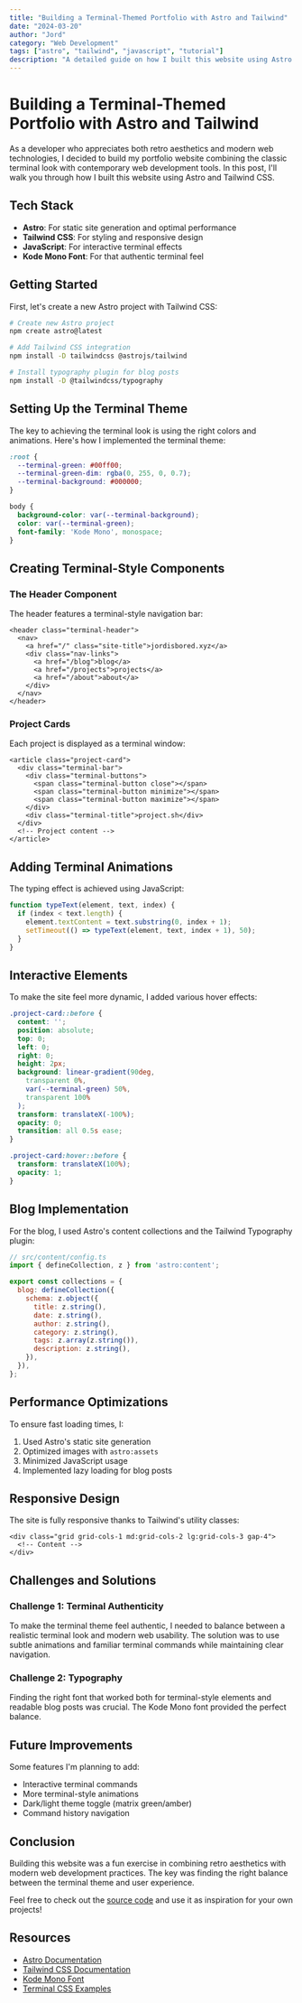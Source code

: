 ```yaml
---
title: "Building a Terminal-Themed Portfolio with Astro and Tailwind"
date: "2024-03-20"
author: "Jord"
category: "Web Development"
tags: ["astro", "tailwind", "javascript", "tutorial"]
description: "A detailed guide on how I built this website using Astro and Tailwind CSS, featuring a retro terminal theme and modern functionality."
---
```


# Building a Terminal-Themed Portfolio with Astro and Tailwind

As a developer who appreciates both retro aesthetics and modern web technologies, I decided to build my portfolio website combining the classic terminal look with contemporary web development tools. In this post, I'll walk you through how I built this website using Astro and Tailwind CSS.

## Tech Stack

- **Astro**: For static site generation and optimal performance
- **Tailwind CSS**: For styling and responsive design
- **JavaScript**: For interactive terminal effects
- **Kode Mono Font**: For that authentic terminal feel

## Getting Started

First, let's create a new Astro project with Tailwind CSS:

```bash
# Create new Astro project
npm create astro@latest

# Add Tailwind CSS integration
npm install -D tailwindcss @astrojs/tailwind

# Install typography plugin for blog posts
npm install -D @tailwindcss/typography
```

## Setting Up the Terminal Theme

The key to achieving the terminal look is using the right colors and animations. Here's how I implemented the terminal theme:

```css
:root {
  --terminal-green: #00ff00;
  --terminal-green-dim: rgba(0, 255, 0, 0.7);
  --terminal-background: #000000;
}

body {
  background-color: var(--terminal-background);
  color: var(--terminal-green);
  font-family: 'Kode Mono', monospace;
}
```

## Creating Terminal-Style Components

### The Header Component

The header features a terminal-style navigation bar:

```astro
<header class="terminal-header">
  <nav>
    <a href="/" class="site-title">jordisbored.xyz</a>
    <div class="nav-links">
      <a href="/blog">blog</a>
      <a href="/projects">projects</a>
      <a href="/about">about</a>
    </div>
  </nav>
</header>
```

### Project Cards

Each project is displayed as a terminal window:

```astro
<article class="project-card">
  <div class="terminal-bar">
    <div class="terminal-buttons">
      <span class="terminal-button close"></span>
      <span class="terminal-button minimize"></span>
      <span class="terminal-button maximize"></span>
    </div>
    <div class="terminal-title">project.sh</div>
  </div>
  <!-- Project content -->
</article>
```

## Adding Terminal Animations

The typing effect is achieved using JavaScript:

```javascript
function typeText(element, text, index) {
  if (index < text.length) {
    element.textContent = text.substring(0, index + 1);
    setTimeout(() => typeText(element, text, index + 1), 50);
  }
}
```

## Interactive Elements

To make the site feel more dynamic, I added various hover effects:

```css
.project-card::before {
  content: '';
  position: absolute;
  top: 0;
  left: 0;
  right: 0;
  height: 2px;
  background: linear-gradient(90deg, 
    transparent 0%,
    var(--terminal-green) 50%,
    transparent 100%
  );
  transform: translateX(-100%);
  opacity: 0;
  transition: all 0.5s ease;
}

.project-card:hover::before {
  transform: translateX(100%);
  opacity: 1;
}
```

## Blog Implementation

For the blog, I used Astro's content collections and the Tailwind Typography plugin:

```javascript
// src/content/config.ts
import { defineCollection, z } from 'astro:content';

export const collections = {
  blog: defineCollection({
    schema: z.object({
      title: z.string(),
      date: z.string(),
      author: z.string(),
      category: z.string(),
      tags: z.array(z.string()),
      description: z.string(),
    }),
  }),
};
```

## Performance Optimizations

To ensure fast loading times, I:
1. Used Astro's static site generation
2. Optimized images with `astro:assets`
3. Minimized JavaScript usage
4. Implemented lazy loading for blog posts

## Responsive Design

The site is fully responsive thanks to Tailwind's utility classes:

```astro
<div class="grid grid-cols-1 md:grid-cols-2 lg:grid-cols-3 gap-4">
  <!-- Content -->
</div>
```

## Challenges and Solutions

### Challenge 1: Terminal Authenticity
To make the terminal theme feel authentic, I needed to balance between a realistic terminal look and modern web usability. The solution was to use subtle animations and familiar terminal commands while maintaining clear navigation.

### Challenge 2: Typography
Finding the right font that worked both for terminal-style elements and readable blog posts was crucial. The Kode Mono font provided the perfect balance.

## Future Improvements

Some features I'm planning to add:
- Interactive terminal commands
- More terminal-style animations
- Dark/light theme toggle (matrix green/amber)
- Command history navigation

## Conclusion

Building this website was a fun exercise in combining retro aesthetics with modern web development practices. The key was finding the right balance between the terminal theme and user experience.

Feel free to check out the [source code](https://github.com/lordbord/jordisbored.xyz) and use it as inspiration for your own projects!

## Resources

- [Astro Documentation](https://docs.astro.build)
- [Tailwind CSS Documentation](https://tailwindcss.com/docs)
- [Kode Mono Font](https://fonts.google.com/specimen/Kode+Mono)
- [Terminal CSS Examples](https://terminalcss.xyz/) 